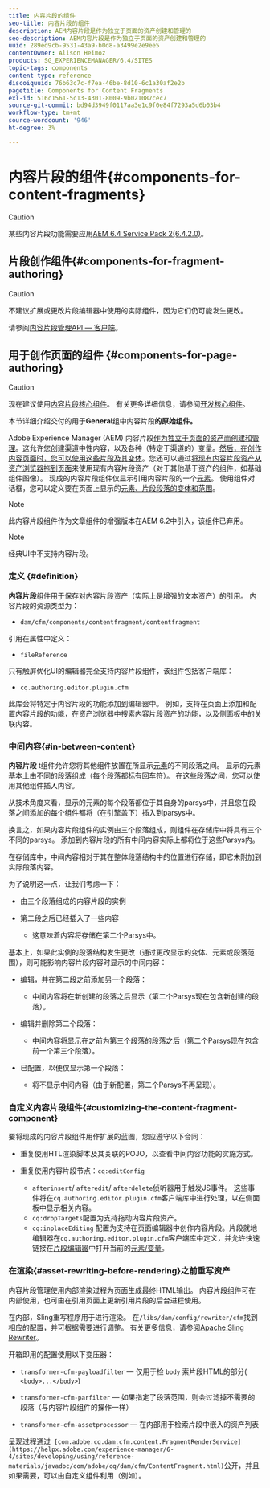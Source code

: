 ```yaml
---
title: 内容片段的组件
seo-title: 内容片段的组件
description: AEM内容片段是作为独立于页面的资产创建和管理的
seo-description: AEM内容片段是作为独立于页面的资产创建和管理的
uuid: 289ed9cb-9531-43a9-b0d8-a3499e2e9ee5
contentOwner: Alison Heimoz
products: SG_EXPERIENCEMANAGER/6.4/SITES
topic-tags: components
content-type: reference
discoiquuid: 76b63c7c-f7ea-46be-8d10-6c1a30af2e2b
pagetitle: Components for Content Fragments
exl-id: 516c1561-5c13-4301-8009-9b021087cec7
source-git-commit: bd94d3949f0117aa3e1c9f0e84f7293a5d6b03b4
workflow-type: tm+mt
source-wordcount: '946'
ht-degree: 3%

---
```


# 内容片段的组件{#components-for-content-fragments}

>[!CAUTION]
>
>某些内容片段功能需要应用[AEM 6.4 Service Pack 2(6.4.2.0)](/help/release-notes/sp-release-notes.md)。

## 片段创作组件{#components-for-fragment-authoring}

>[!CAUTION]
>
>不建议扩展或更改片段编辑器中使用的实际组件，因为它们仍可能发生更改。

请参阅[内容片段管理API — 客户端](/help/sites-developing/customizing-content-fragments.md#the-content-fragment-management-api-client-side)。

## 用于创作页面的组件 {#components-for-page-authoring}

>[!CAUTION]
>
>现在建议使用[内容片段核心组件](https://helpx.adobe.com/experience-manager/core-components/using/content-fragment-component.html)。 有关更多详细信息，请参阅[开发核心组件](https://helpx.adobe.com/experience-manager/core-components/using/developing.html)。
>
>本节详细介绍交付的用于&#x200B;**General**&#x200B;组中内容片段&#x200B;**的原始组件。**

Adobe Experience Manager (AEM) 内容片段[作为独立于页面的资产而创建和管理](/help/assets/content-fragments.md)。这允许您创建渠道中性内容，以及各种（特定于渠道的）变量。[然后，在创作内容页面时，您可以使用这些片段及其变体](/help/sites-authoring/content-fragments.md)。您还可以通过[将现有内容片段资产从资产浏览器拖到页面](/help/sites-authoring/content-fragments.md#adding-a-content-fragment-to-your-page)来使用现有内容片段资产（对于其他基于资产的组件，如基础组件图像）。 现成的内容片段组件仅显示引用内容片段的一个[元素](/help/assets/content-fragments.md#constituent-parts-of-a-content-fragment)。 使用组件对话框，您可以定义要在页面上显示的[元素、片段段落的变体和范围](/help/assets/content-fragments.md#constituent-parts-of-a-content-fragment)。

>[!NOTE]
>
>此内容片段组件作为文章组件的增强版本在AEM 6.2中引入，该组件已弃用。

>[!NOTE]
>
>经典UI中不支持内容片段。

### 定义 {#definition}

**内容片段**&#x200B;组件用于保存对内容片段资产（实际上是增强的文本资产）的引用。 内容片段的资源类型为：

* `dam/cfm/components/contentfragment/contentfragment`

引用在属性中定义：

* `fileReference`

只有触屏优化UI的编辑器完全支持内容片段组件，该组件包括客户端库：

* `cq.authoring.editor.plugin.cfm`

此库会将特定于内容片段的功能添加到编辑器中。 例如，支持在页面上添加和配置内容片段的功能，在资产浏览器中搜索内容片段资产的功能，以及侧面板中的关联内容。

### 中间内容{#in-between-content}

**内容片段** t组件允许您将其他组件放置在所显示[元素](/help/assets/content-fragments.md#constituent-parts-of-a-content-fragment)的不同段落之间。 显示的元素基本上由不同的段落组成（每个段落都标有回车符）。 在这些段落之间，您可以使用其他组件插入内容。

从技术角度来看，显示的元素的每个段落都位于其自身的parsys中，并且您在段落之间添加的每个组件都将（在引擎盖下）插入到parsys中。

换言之，如果内容片段组件的实例由三个段落组成，则组件在存储库中将具有三个不同的parsys。 添加到内容片段的所有中间内容实际上都将位于这些Parsys内。

在存储库中，中间内容相对于其在整体段落结构中的位置进行存储，即它未附加到实际段落内容。

为了说明这一点，让我们考虑一下：

* 由三个段落组成的内容片段的实例
* 第二段之后已经插入了一些内容

   * 这意味着内容将存储在第二个Parsys中。

基本上，如果此实例的段落结构发生更改（通过更改显示的变体、元素或段落范围），则可能影响内容片段内容时显示的中间内容：

* 编辑，并在第二段之前添加另一个段落：

   * 中间内容将在新创建的段落之后显示（第二个Parsys现在包含新创建的段落）。

* 编辑并删除第二个段落：

   * 中间内容将显示在之前为第三个段落的段落之后（第二个Parsys现在包含前一个第三个段落）。

* 已配置，以便仅显示第一个段落：

   * 将不显示中间内容（由于新配置，第二个Parsys不再呈现）。

### 自定义内容片段组件{#customizing-the-content-fragment-component}

要将现成的内容片段组件用作扩展的蓝图，您应遵守以下合同：

* 重复使用HTL渲染脚本及其关联的POJO，以查看中间内容功能的实施方式。
* 重复使用内容片段节点：`cq:editConfig`

   * `afterinsert`/ `afteredit`/ `afterdelete`侦听器用于触发JS事件。 这些事件将在`cq.authoring.editor.plugin.cfm`客户端库中进行处理，以在侧面板中显示相关内容。
   * `cq:dropTargets`配置为支持拖动内容片段资产。
   * `cq:inplaceEditing` 配置为支持在页面编辑器中创作内容片段。片段就地编辑器在`cq.authoring.editor.plugin.cfm`客户端库中定义，并允许快速链接在[片段编辑器](/help/assets/content-fragments-variations.md)中打开当前的[元素/变量](/help/assets/content-fragments.md#constituent-parts-of-a-content-fragment)。

### 在渲染{#asset-rewriting-before-rendering}之前重写资产

内容片段管理使用内部渲染过程为页面生成最终HTML输出。 内容片段组件可在内部使用，也可由在引用页面上更新引用片段的后台进程使用。

在内部，Sling重写程序用于进行渲染。 在`/libs/dam/config/rewriter/cfm`找到相应的配置，并可根据需要进行调整。 有关更多信息，请参阅[Apache Sling Rewriter](https://sling.apache.org/documentation/bundles/output-rewriting-pipelines-org-apache-sling-rewriter.html)。

开箱即用的配置使用以下变压器：

* `transformer-cfm-payloadfilter`  — 仅用于检 `body` 索片段HTML的部分( `<body>...</body>`)

* `transformer-cfm-parfilter`  — 如果指定了段落范围，则会过滤掉不需要的段落（与内容片段组件的操作一样）
* `transformer-cfm-assetprocessor`  — 在内部用于检索片段中嵌入的资产列表

呈现过程通过` [com.adobe.cq.dam.cfm.content.FragmentRenderService](https://helpx.adobe.com/experience-manager/6-4/sites/developing/using/reference-materials/javadoc/com/adobe/cq/dam/cfm/ContentFragment.html)`公开，并且如果需要，可以由自定义组件利用（例如）。
